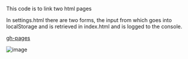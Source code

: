 This code is to link two html pages

In settings.html there are two forms, the input from which goes into localStorage and is retrieved in index.html and is logged to the console.


[gh-pages](http://shanegibney.github.io/link-two-pages/)

![image](https://user-images.githubusercontent.com/17167992/187560811-6d06f514-3362-48b9-9fba-51ffbc2fb699.png)
